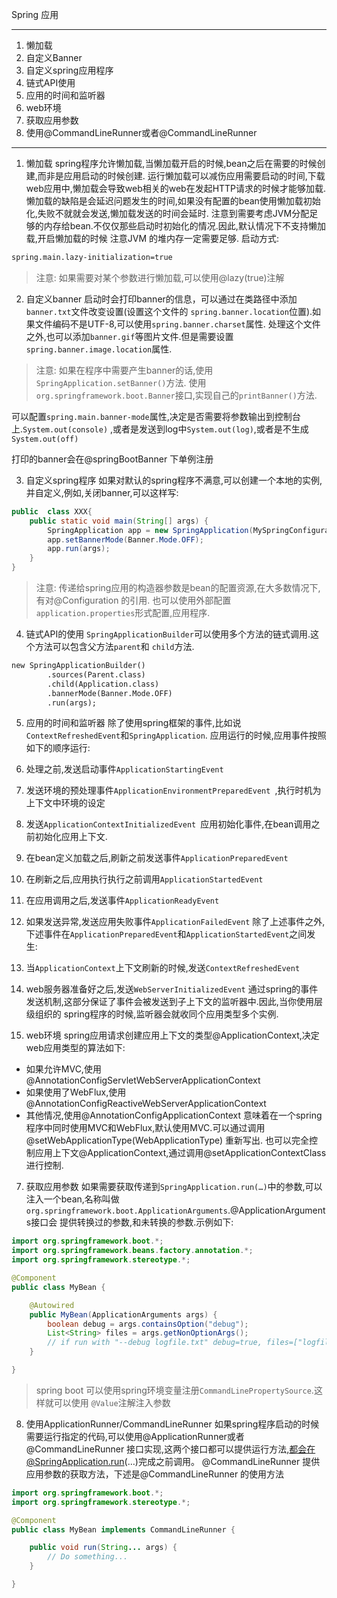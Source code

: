 Spring 应用

---

1.  懒加载
2.  自定义Banner
3.  自定义spring应用程序
4.  链式API使用
5.  应用的时间和监听器
6.  web环境
7.  获取应用参数
8.  使用@CommandLineRunner或者@CommandLineRunner

---
1. 懒加载
spring程序允许懒加载,当懒加载开启的时候,bean之后在需要的时候创建,而非是应用启动的时候创建.
运行懒加载可以减伤应用需要启动的时间,下载web应用中,懒加载会导致web相关的web在发起HTTP请求的时候才能够加载.
懒加载的缺陷是会延迟问题发生的时间,如果没有配置的bean使用懒加载初始化,失败不就就会发送,懒加载发送的时间会延时.
注意到需要考虑JVM分配足够的内存给bean.不仅仅那些启动时初始化的情况.因此,默认情况下不支持懒加载,开启懒加载的时候
注意JVM 的堆内存一定需要足够.
启动方式:
```markdown
spring.main.lazy-initialization=true
```
> 注意: 如果需要对某个参数进行懒加载,可以使用@lazy(true)注解

2. 自定义banner
启动时会打印banner的信息，可以通过在类路径中添加`banner.txt`文件改变设置(设置这个文件的
`spring.banner.location`位置).如果文件编码不是UTF-8,可以使用`spring.banner.charset`属性.
处理这个文件之外,也可以添加`banner.gif`等图片文件.但是需要设置`spring.banner.image.location`属性.

> 注意: 如果在程序中需要产生banner的话,使用`SpringApplication.setBanner()`方法.
> 使用`org.springframework.boot.Banner`接口,实现自己的`printBanner()`方法.

可以配置`spring.main.banner-mode`属性,决定是否需要将参数输出到控制台上.`System.out(console)`
,或者是发送到log中`System.out(log)`,或者是不生成`System.out(off)`

打印的banner会在@springBootBanner 下单例注册

3. 自定义spring程序
如果对默认的spring程序不满意,可以创建一个本地的实例,并自定义,例如,关闭banner,可以这样写:
```java
public  class XXX{
    public static void main(String[] args) {
        SpringApplication app = new SpringApplication(MySpringConfiguration.class);
        app.setBannerMode(Banner.Mode.OFF);
        app.run(args);
    }
}
```

> 注意: 传递给spring应用的构造器参数是bean的配置资源,在大多数情况下,有对@Configuration 的引用.
也可以使用外部配置`application.properties`形式配置,应用程序.

4. 链式API的使用
`SpringApplicationBuilder`可以使用多个方法的链式调用.这个方法可以包含父方法`parent`和
`child`方法.
```markdown
new SpringApplicationBuilder()
        .sources(Parent.class)
        .child(Application.class)
        .bannerMode(Banner.Mode.OFF)
        .run(args);
```

5. 应用的时间和监听器
除了使用spring框架的事件,比如说`ContextRefreshedEvent`和`SpringApplication`.
应用运行的时候,应用事件按照如下的顺序运行:
1. 处理之前,发送启动事件`ApplicationStartingEvent`
2. 发送环境的预处理事件`ApplicationEnvironmentPreparedEvent `,执行时机为上下文中环境的设定
3. 发送`ApplicationContextInitializedEvent `应用初始化事件,在bean调用之前初始化应用上下文.
4. 在bean定义加载之后,刷新之前发送事件`ApplicationPreparedEvent`
5. 在刷新之后,应用执行执行之前调用`ApplicationStartedEvent `
6. 在应用调用之后,发送事件`ApplicationReadyEvent`
7. 如果发送异常,发送应用失败事件`ApplicationFailedEvent`
除了上述事件之外,下述事件在`ApplicationPreparedEvent`和`ApplicationStartedEvent`之间发生:
1. 当`ApplicationContext`上下文刷新的时候,发送`ContextRefreshedEvent`
2. web服务器准备好之后,发送`WebServerInitializedEvent`
通过spring的事件发送机制,这部分保证了事件会被发送到子上下文的监听器中.因此,当你使用层级组织的
spring程序的时候,监听器会就收同个应用类型多个实例.

6. web环境
spring应用请求创建应用上下文的类型@ApplicationContext,决定web应用类型的算法如下:
+ 如果允许MVC,使用@AnnotationConfigServletWebServerApplicationContext
+ 如果使用了WebFlux,使用@AnnotationConfigReactiveWebServerApplicationContext
+ 其他情况,使用@AnnotationConfigApplicationContext
意味着在一个spring程序中同时使用MVC和WebFlux,默认使用MVC.可以通过调用@setWebApplicationType(WebApplicationType)
重新写出.
也可以完全控制应用上下文@ApplicationContext,通过调用@setApplicationContextClass
进行控制.

7. 获取应用参数
如果需要获取传递到`SpringApplication.run(…​)`中的参数,可以注入一个bean,名称叫做
`org.springframework.boot.ApplicationArguments`.@ApplicationArguments接口会
提供转换过的参数,和未转换的参数.示例如下:
```java
import org.springframework.boot.*;
import org.springframework.beans.factory.annotation.*;
import org.springframework.stereotype.*;

@Component
public class MyBean {

    @Autowired
    public MyBean(ApplicationArguments args) {
        boolean debug = args.containsOption("debug");
        List<String> files = args.getNonOptionArgs();
        // if run with "--debug logfile.txt" debug=true, files=["logfile.txt"]
    }

}
```
> spring boot 可以使用spring环境变量注册`CommandLinePropertySource`.这样就可以使用
> `@Value`注解注入参数

8. 使用ApplicationRunner/CommandLineRunner
如果spring程序启动的时候需要运行指定的代码,可以使用@ApplicationRunner或者@CommandLineRunner
接口实现,这两个接口都可以提供运行方法,都会在@SpringApplication.run(…​)完成之前调用。
@CommandLineRunner 提供应用参数的获取方法，下述是@CommandLineRunner 的使用方法
```java
import org.springframework.boot.*;
import org.springframework.stereotype.*;

@Component
public class MyBean implements CommandLineRunner {

    public void run(String... args) {
        // Do something...
    }

}
```